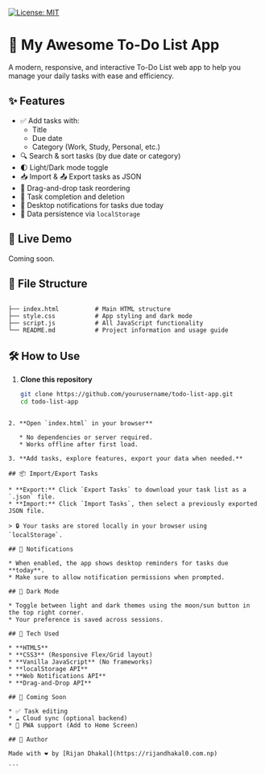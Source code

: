    [![License: MIT](https://img.shields.io/badge/License-MIT-yellow.svg)](https://opensource.org/licenses/MIT)
# 📝 My Awesome To-Do List App

A modern, responsive, and interactive To-Do List web app to help you manage your daily tasks with ease and efficiency.

## ✨ Features

- ✅ Add tasks with:
  - Title
  - Due date
  - Category (Work, Study, Personal, etc.)
- 🔍 Search & sort tasks (by due date or category)
- 🌓 Light/Dark mode toggle
- 📥 Import & 📤 Export tasks as JSON
- 🧲 Drag-and-drop task reordering
- 📌 Task completion and deletion
- 🔔 Desktop notifications for tasks due today
- 💾 Data persistence via `localStorage`

## 🚀 Live Demo

Coming soon.

## 📂 File Structure

```

├── index.html          # Main HTML structure
├── style.css           # App styling and dark mode
├── script.js           # All JavaScript functionality
└── README.md           # Project information and usage guide

````

## 🛠️ How to Use

1. **Clone this repository**
   ```bash
   git clone https://github.com/yourusername/todo-list-app.git
   cd todo-list-app
````

2. **Open `index.html` in your browser**

   * No dependencies or server required.
   * Works offline after first load.

3. **Add tasks, explore features, export your data when needed.**

## 📦 Import/Export Tasks

* **Export:** Click `Export Tasks` to download your task list as a `.json` file.
* **Import:** Click `Import Tasks`, then select a previously exported JSON file.

> 🔒 Your tasks are stored locally in your browser using `localStorage`.

## 🔔 Notifications

* When enabled, the app shows desktop reminders for tasks due **today**.
* Make sure to allow notification permissions when prompted.

## 🌙 Dark Mode

* Toggle between light and dark themes using the moon/sun button in the top right corner.
* Your preference is saved across sessions.

## 🧠 Tech Used

* **HTML5**
* **CSS3** (Responsive Flex/Grid layout)
* **Vanilla JavaScript** (No frameworks)
* **localStorage API**
* **Web Notifications API**
* **Drag-and-Drop API**

## 🧪 Coming Soon

* ✅ Task editing
* ☁️ Cloud sync (optional backend)
* 📱 PWA support (Add to Home Screen)

## 🙌 Author

Made with ❤️ by [Rijan Dhakal](https://rijandhakal0.com.np)

```
